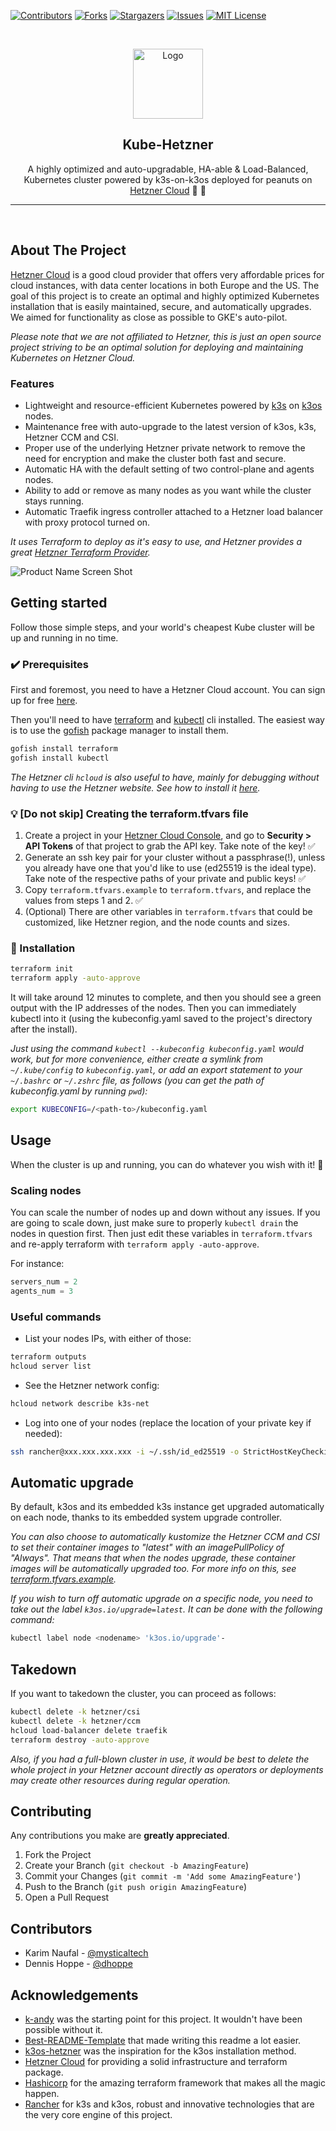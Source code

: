 [![Contributors][contributors-shield]][contributors-url]
[![Forks][forks-shield]][forks-url]
[![Stargazers][stars-shield]][stars-url]
[![Issues][issues-shield]][issues-url]
[![MIT License][license-shield]][license-url]

<!-- PROJECT LOGO -->
<br />
<p align="center">
  <a href="https://github.com/mysticaltech/kube-hetzner">
    <img src=".images/kube-hetzner-logo.png" alt="Logo" width="112" height="112">
  </a>

  <h2 align="center">Kube-Hetzner</h2>

  <p align="center">
    A highly optimized and auto-upgradable, HA-able & Load-Balanced, Kubernetes cluster powered by k3s-on-k3os deployed for peanuts on <a href="https://hetzner.com" target="_blank">Hetzner Cloud</a> 🤑 🚀
  </p>
  <hr />
  <br />
</p>

## About The Project

[Hetzner Cloud](https://hetzner.com) is a good cloud provider that offers very affordable prices for cloud instances, with data center locations in both Europe and the US. The goal of this project is to create an optimal and highly optimized Kubernetes installation that is easily maintained, secure, and automatically upgrades. We aimed for functionality as close as possible to GKE's auto-pilot.

_Please note that we are not affiliated to Hetzner, this is just an open source project striving to be an optimal solution for deploying and maintaining Kubernetes on Hetzner Cloud._

### Features

- Lightweight and resource-efficient Kubernetes powered by [k3s](https://github.com/k3s-io/k3s) on [k3os](https://github.com/rancher/k3os) nodes.
- Maintenance free with auto-upgrade to the latest version of k3os, k3s, Hetzner CCM and CSI.
- Proper use of the underlying Hetzner private network to remove the need for encryption and make the cluster both fast and secure.
- Automatic HA with the default setting of two control-plane and agents nodes.
- Ability to add or remove as many nodes as you want while the cluster stays running.
- Automatic Traefik ingress controller attached to a Hetzner load balancer with proxy protocol turned on.

_It uses Terraform to deploy as it's easy to use, and Hetzner provides a great [Hetzner Terraform Provider](https://registry.terraform.io/providers/hetznercloud/hcloud/latest/docs)._

![Product Name Screen Shot][product-screenshot]

<!-- GETTING STARTED -->

## Getting started

Follow those simple steps, and your world's cheapest Kube cluster will be up and running in no time.

### ✔️ Prerequisites

First and foremost, you need to have a Hetzner Cloud account. You can sign up for free [here](https://hetzner.com/cloud/).

Then you'll need to have [terraform](https://learn.hashicorp.com/tutorials/terraform/install-cli) and [kubectl](https://kubernetes.io/docs/tasks/tools/) cli installed. The easiest way is to use the [gofish](https://gofi.sh/#install) package manager to install them.

```sh
gofish install terraform
gofish install kubectl
```

_The Hetzner cli `hcloud` is also useful to have, mainly for debugging without having to use the Hetzner website. See how to install it [here](https://github.com/hetznercloud/cli)._

### 💡 [Do not skip] Creating the terraform.tfvars file

1. Create a project in your [Hetzner Cloud Console](https://console.hetzner.cloud/), and go to **Security > API Tokens** of that project to grab the API key. Take note of the key! ✅
2. Generate an ssh key pair for your cluster without a passphrase(!), unless you already have one that you'd like to use (ed25519 is the ideal type). Take note of the respective paths of your private and public keys! ✅
3. Copy `terraform.tfvars.example` to `terraform.tfvars`, and replace the values from steps 1 and 2. ✅
4. (Optional) There are other variables in `terraform.tfvars` that could be customized, like Hetzner region, and the node counts and sizes.

### 🎯 Installation

```sh
terraform init
terraform apply -auto-approve
```

It will take around 12 minutes to complete, and then you should see a green output with the IP addresses of the nodes. Then you can immediately kubectl into it (using the kubeconfig.yaml saved to the project's directory after the install).

_Just using the command `kubectl --kubeconfig kubeconfig.yaml` would work, but for more convenience, either create a symlink from `~/.kube/config` to `kubeconfig.yaml`, or add an export statement to your `~/.bashrc` or `~/.zshrc` file, as follows (you can get the path of kubeconfig.yaml by running `pwd`):_

```sh
export KUBECONFIG=/<path-to>/kubeconfig.yaml
```

<!-- USAGE EXAMPLES -->

## Usage

When the cluster is up and running, you can do whatever you wish with it! 🎉

### Scaling nodes

You can scale the number of nodes up and down without any issues. If you are going to scale down, just make sure to properly `kubectl drain` the nodes in question first. Then just edit these variables in `terraform.tfvars` and re-apply terraform with `terraform apply -auto-approve`.

For instance:

```tfvars
servers_num = 2
agents_num = 3
```

### Useful commands

- List your nodes IPs, with either of those:

```sh
terraform outputs
hcloud server list
```

- See the Hetzner network config:

```sh
hcloud network describe k3s-net
```

- Log into one of your nodes (replace the location of your private key if needed):

```sh
ssh rancher@xxx.xxx.xxx.xxx -i ~/.ssh/id_ed25519 -o StrictHostKeyChecking=no
```

## Automatic upgrade

By default, k3os and its embedded k3s instance get upgraded automatically on each node, thanks to its embedded system upgrade controller.

_You can also choose to automatically kustomize the Hetzner CCM and CSI to set their container images to "latest" with an imagePullPolicy of "Always". That means that when the nodes upgrade, these container images will be automatically upgraded too. For more info on this, see [terraform.tfvars.example](terraform.tfvars.example)._

_If you wish to turn off automatic upgrade on a specific node, you need to take out the label `k3os.io/upgrade=latest`. It can be done with the following command:_

```sh
kubectl label node <nodename> 'k3os.io/upgrade'-
```

## Takedown

If you want to takedown the cluster, you can proceed as follows:

```sh
kubectl delete -k hetzner/csi
kubectl delete -k hetzner/ccm
hcloud load-balancer delete traefik
terraform destroy -auto-approve
```

_Also, if you had a full-blown cluster in use, it would be best to delete the whole project in your Hetzner account directly as operators or deployments may create other resources during regular operation._

<!-- CONTRIBUTING -->

## Contributing

Any contributions you make are **greatly appreciated**.

1. Fork the Project
2. Create your Branch (`git checkout -b AmazingFeature`)
3. Commit your Changes (`git commit -m 'Add some AmazingFeature'`)
4. Push to the Branch (`git push origin AmazingFeature`)
5. Open a Pull Request

<!-- CONTACT -->

## Contributors

- Karim Naufal - [@mysticaltech](https://github.com/mysticaltech)
- Dennis Hoppe - [@dhoppe](https://github.com/dhoppe)

<!-- ACKNOWLEDGEMENTS -->

## Acknowledgements

- [k-andy](https://github.com/StarpTech/k-andy) was the starting point for this project. It wouldn't have been possible without it.
- [Best-README-Template](https://github.com/othneildrew/Best-README-Template) that made writing this readme a lot easier.
- [k3os-hetzner](https://github.com/hughobrien/k3os-hetzner) was the inspiration for the k3os installation method.
- [Hetzner Cloud](https://www.hetzner.com) for providing a solid infrastructure and terraform package.
- [Hashicorp](https://www.hashicorp.com) for the amazing terraform framework that makes all the magic happen.
- [Rancher](https://www.rancher.com) for k3s and k3os, robust and innovative technologies that are the very core engine of this project.

[contributors-shield]: https://img.shields.io/github/contributors/mysticaltech/kube-hetzner.svg?style=for-the-badge
[contributors-url]: https://github.com/mysticaltech/kube-hetzner/graphs/contributors
[forks-shield]: https://img.shields.io/github/forks/mysticaltech/kube-hetzner.svg?style=for-the-badge
[forks-url]: https://github.com/mysticaltech/kube-hetzner/network/members
[stars-shield]: https://img.shields.io/github/stars/mysticaltech/kube-hetzner.svg?style=for-the-badge
[stars-url]: https://github.com/mysticaltech/kube-hetzner/stargazers
[issues-shield]: https://img.shields.io/github/issues/mysticaltech/kube-hetzner.svg?style=for-the-badge
[issues-url]: https://github.com/mysticaltech/kube-hetzner/issues
[license-shield]: https://img.shields.io/github/license/mysticaltech/kube-hetzner.svg?style=for-the-badge
[license-url]: https://github.com/mysticaltech/kube-hetzner/blob/master/LICENSE.txt
[product-screenshot]: .images/kubectl-pod-all.png
